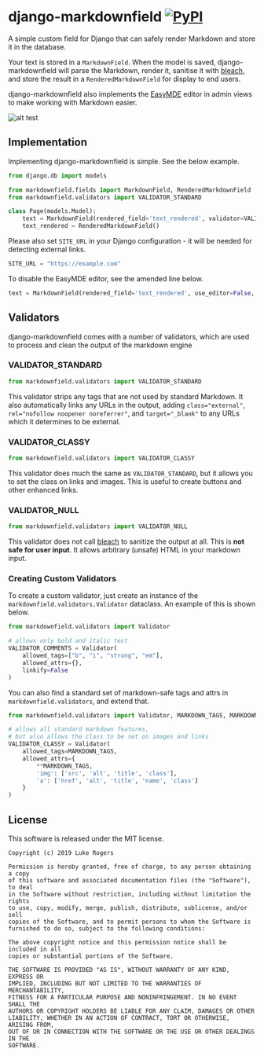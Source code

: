 # django-markdownfield  [![PyPI](https://img.shields.io/pypi/v/django-markdownfield)](https://pypi.org/project/django-markdownfield/)
A simple custom field for Django that can safely render Markdown and store it in the database.

Your text is stored in a `MarkdownField`. When the model is saved, django-markdownfield will
parse the Markdown, render it, sanitise it with [bleach](https://github.com/mozilla/bleach), and store
the result in a `RenderedMarkdownField` for display to end users.

django-markdownfield also implements the [EasyMDE](https://github.com/nodecraft/easy-markdown-editor)
editor in admin views to make working with Markdown easier.

![alt test](https://raw.githubusercontent.com/dmptrluke/django-markdownfield/master/screenshots/editor.png)

## Implementation
Implementing django-markdownfield is simple. See the below example.

```python
from django.db import models

from markdownfield.fields import MarkdownField, RenderedMarkdownField
from markdownfield.validators import VALIDATOR_STANDARD

class Page(models.Model):
    text = MarkdownField(rendered_field='text_rendered', validator=VALIDATOR_STANDARD)
    text_rendered = RenderedMarkdownField()
```

Please also set `SITE_URL` in your Django configuration - it will be needed for detecting
external links.

```python
SITE_URL = "https://example.com"
```

To disable the EasyMDE editor, see the amended line below.

```python
text = MarkdownField(rendered_field='text_rendered', use_editor=False, use_admin_editor=True)
```

## Validators
django-markdownfield comes with a number of validators, which are used to process and clean
the output of the markdown engine

### VALIDATOR_STANDARD
```python
from markdownfield.validators import VALIDATOR_STANDARD
```
This validator strips any tags that are not used by standard Markdown. It also automatically links
any URLs in the output, adding `class="external"`, `rel="nofollow noopener noreferrer"`, and
`target="_blank"` to any URLs which it determines to be external.

### VALIDATOR_CLASSY
```python
from markdownfield.validators import VALIDATOR_CLASSY
```
This validator does much the same as `VALIDATOR_STANDARD`, but it allows you to set the class on
links and images. This is useful to create buttons and other enhanced links.

### VALIDATOR_NULL
```python
from markdownfield.validators import VALIDATOR_NULL
```
This validator does not call [bleach](https://github.com/mozilla/bleach) to sanitize the output at all.
This is **not safe for user input**.  It allows arbitrary (unsafe) HTML in your markdown input.


### Creating Custom Validators
To create a custom validator, just create an instance of  the `markdownfield.validators.Validator`
dataclass. An example of this is shown below.

```python
from markdownfield.validators import Validator

# allows only bold and italic text
VALIDATOR_COMMENTS = Validator(
    allowed_tags=["b", "i", "strong", "em"],
    allowed_attrs={},
    linkify=False
)
```

You can also find a standard set of markdown-safe tags and attrs in `markdownfield.validators`, and extend
that.

```python
from markdownfield.validators import Validator, MARKDOWN_TAGS, MARKDOWN_TAGS

# allows all standard markdown features,
# but also allows the class to be set on images and links
VALIDATOR_CLASSY = Validator(
    allowed_tags=MARKDOWN_TAGS,
    allowed_attrs={
        **MARKDOWN_TAGS,
        'img': ['src', 'alt', 'title', 'class'],
        'a': ['href', 'alt', 'title', 'name', 'class']
    }
)
```

## License

This software is released under the MIT license.
```
Copyright (c) 2019 Luke Rogers

Permission is hereby granted, free of charge, to any person obtaining a copy
of this software and associated documentation files (the "Software"), to deal
in the Software without restriction, including without limitation the rights
to use, copy, modify, merge, publish, distribute, sublicense, and/or sell
copies of the Software, and to permit persons to whom the Software is
furnished to do so, subject to the following conditions:

The above copyright notice and this permission notice shall be included in all
copies or substantial portions of the Software.

THE SOFTWARE IS PROVIDED "AS IS", WITHOUT WARRANTY OF ANY KIND, EXPRESS OR
IMPLIED, INCLUDING BUT NOT LIMITED TO THE WARRANTIES OF MERCHANTABILITY,
FITNESS FOR A PARTICULAR PURPOSE AND NONINFRINGEMENT. IN NO EVENT SHALL THE
AUTHORS OR COPYRIGHT HOLDERS BE LIABLE FOR ANY CLAIM, DAMAGES OR OTHER
LIABILITY, WHETHER IN AN ACTION OF CONTRACT, TORT OR OTHERWISE, ARISING FROM,
OUT OF OR IN CONNECTION WITH THE SOFTWARE OR THE USE OR OTHER DEALINGS IN THE
SOFTWARE.
```